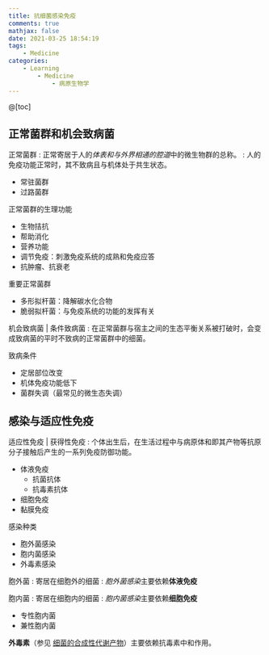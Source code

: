 ```yaml
---
title: 抗细菌感染免疫
comments: true
mathjax: false
date: 2021-03-25 18:54:19
tags:
    - Medicine
categories:
    - Learning
        - Medicine
            - 病原生物学
---
```


@[toc]

<!-- more -->

## 正常菌群和机会致病菌

正常菌群
: 正常寄居于人的*体表和与外界相通的腔道*中的微生物群的总称。
: 人的免疫功能正常时，其不致病且与机体处于共生状态。

- 常驻菌群
- 过路菌群

正常菌群的生理功能
- 生物拮抗
- 帮助消化
- 营养功能
- 调节免疫：刺激免疫系统的成熟和免疫应答
- 抗肿瘤、抗衰老

重要正常菌群
- 多形拟杆菌：降解碳水化合物
- 脆弱拟杆菌：与免疫系统的功能的发挥有关

机会致病菌 | 条件致病菌
: 在正常菌群与宿主之间的生态平衡关系被打破时，会变成致病菌的平时不致病的正常菌群中的细菌。

致病条件
- 定居部位改变
- 机体免疫功能低下
- 菌群失调（最常见的微生态失调）

## 感染与适应性免疫

适应性免疫 | 获得性免疫
: 个体出生后，在生活过程中与病原体和即其产物等抗原分子接触后产生的一系列免疫防御功能。

- 体液免疫
    - 抗菌抗体
    - 抗毒素抗体
- 细胞免疫
- 黏膜免疫

感染种类
- 胞外菌感染
- 胞内菌感染
- 外毒素感染

胞外菌
: 寄居在细胞外的细菌
: *胞外菌感染*主要依赖**体液免疫**

胞内菌
: 寄居在细胞内的细菌
: *胞内菌感染*主要依赖**细胞免疫**

- 专性胞内菌
- 兼性胞内菌

**外毒素**（参见 <a href="{% post_path 细菌%}#细菌的合成性代谢产物">细菌的合成性代谢产物</a>）主要依赖抗毒素中和作用。
